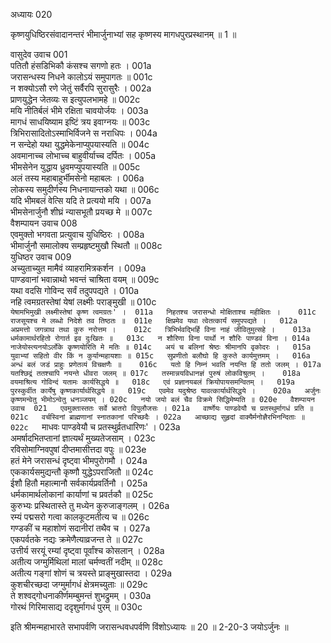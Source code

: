 अध्यायः 020

कृष्णयुधिष्ठिरसंवादानन्तरं भीमार्जुनाभ्यां सह कृष्णस्य मागधपुरप्रस्थानम् ॥ 1 ॥

वासुदेव उवाच 	001  
पतितौ हंसडिभिकौ कंसश्च सगणो हतः ।	001a  
जरासन्धस्य निधने कालोऽयं समुपागतः ॥	001c  
न शक्योऽसौ रणे जेतुं सर्वैरपि सुरासुरैः ।	002a  
प्राणयुद्धेन जेतव्यः स इत्युपलभामहे ॥	002c  
मयि नीतिर्बलं भीमे रक्षिता चावयोर्जयः ।	003a  
मागधं साधयिष्याम इष्टिं त्रय इवाग्नयः ॥	003c  
त्रिभिरासादितोऽस्माभिर्विजने स नराधिपः ।	004a  
न सन्देहो यथा युद्धमेकेनाप्युपयास्यति ॥	004c  
अवमानाच्च लोभाच्च बाहुवीर्याच्च दर्पितः ।	005a  
भीमसेनेन युद्धाय ध्रुवमप्युपयास्यति ॥	005c  
अलं तस्य महाबाहुर्भीमसेनो महाबलः ।	006a  
लोकस्य समुदीर्णस्य निधनायान्तको यथा ॥	006c  
यदि भीमबलं वेत्सि यदि ते प्रत्ययो मयि ।	007a  
भीमसेनार्जुनौ शीघ्रं न्यासभूतौ प्रयच्छ मे ॥	007c  
वैशम्पायन उवाच 	008  
एवमुक्तो भगवता प्रत्युवाच युधिष्ठिरः ।	008a  
भीमार्जुनौ समालोक्य सम्प्रहृष्टमुखौ स्थितौ ॥	008c  
युधिष्ठर उवाच 	009  
अच्युताच्युत मामैवं व्याहरामित्रकर्शन ।	009a  
पाण्डवानां भवान्नाथो भवन्तं चाश्रिता वयम् ॥	009c  
यथा वदसि गोविन्द सर्वं तदुपपद्यते ।	010a  
नहि त्वमग्रतस्तेषां येषां लक्ष्मीः पराङ्मुखी ॥	010c  
`येषामभिमुखी लक्ष्मीस्तेषां कृष्ण त्वमग्रतः' ।	011a  
निहतश्च जरासन्धो मोक्षिताश्च महीक्षितः । 	011c  
राजसूयश्च मे लब्धो निदेशे तव तिष्ठतः ॥	011e  
क्षिप्रमेव यथा त्वेतत्कार्यं समुपपद्यते ।	012a  
अप्रमत्तो जगन्नाथ तथा कुरु नरोत्तम ।	012c  
त्रिभिर्भवद्भिर्हि विना नाहं जीवितुमुत्सहे ।	013a  
धर्मकामार्थरहितो रोगार्त इव दुःखितः ॥	013c  
न शौरिणा विना पार्थो न शौरिः पाण्डवं विना ।	014a  
नाजेयोस्त्यनयोऽर्लोके कृष्णयोरिति मे मतिः ॥	014c  
अयं च बलिनां श्रेष्ठः श्रीमानपि वृकोदरः ।	015a  
युवाभ्यां सहितो वीर किं न कुर्यान्महायशाः ॥	015c  
सुप्रणीतो बलौघो हि कुरुते कार्यमुत्तमम् ।	016a  
अन्धं बलं जडं प्राहुः प्रणेतव्यं विचक्षणैः ॥	016c  
यतो हि निम्नं भवति नयन्ति हि ततो जलम् ।	017a  
यतश्छिद्रं ततश्चापि नयन्ते धीवरा जलम् ॥	017c  
तस्मान्नयविधानज्ञं पुरुषं लोकविश्रुतम् ।	018a  
वयमाश्रित्य गोविन्दं यतामः कार्यसिद्धये ॥	018c  
एवं प्रज्ञानयबलं क्रियोपायसमन्वितम् ।	019a  
पुरस्कुर्वीत कार्येषु कृष्णकार्यार्थसिद्धये ॥	019c  
एवमेव यदुश्रेष्ठ यावत्कार्यार्थसिद्धये ।	020a  
अर्जुनः कृष्णमन्वेतु भीमोऽन्वेतु धनञ्जयम् ।	020c  
नयो जयो बलं चैव विक्रमे सिद्धिमेष्यति ॥	020e  
वैशम्पायन उवाच 	021  
एवमुक्तास्ततः सर्वे भ्रातरो विपुलौजसः ।	021a  
वार्ष्णेयः पाण्डवेयौ च प्रतस्थुर्मागधं प्रति ॥	021c  
वर्चस्विनां ब्राह्मणानां स्नातकानां परिच्छदैः ।	022a  
आच्छाद्य सुहृदां वाक्यैर्मनोज्ञैरभिनन्दिताः ॥	022c  
`माधवः पाण्डवेयौ च प्रतस्थुर्व्रतधारिणः' ।	023a  
अमर्षादभितप्तानां ज्ञात्यर्थं मुख्यतेजसाम् ।	023c  
रविसोमाग्निवपुषां दीप्तमासीत्तदा वपुः ॥	023e  
हतं मेने जरासन्धं दृष्ट्वा भीमपुरोगमौ ।	024a  
एककार्यसमुद्यन्तौ कृष्णौ युद्धेऽपराजितौ ॥	024c  
ईशौ हितौ महात्मानौ सर्वकार्यप्रवर्तिनौ ।	025a  
धर्मकामार्थलोकानां कार्याणां च प्रवर्तकौ ॥	025c  
कुरुभ्यः प्रस्थितास्ते तु मध्येन कुरुजाङ्गलम् ।	026a  
रम्यं पद्मसरो गत्वा कालकूटमतीत्य च ॥	026c  
गण्डकीं च महाशोणं सदानीरां तथैव च ।	027a  
एकपर्वतके नद्यः क्रमेणैत्याव्रजन्त ते ॥	027c  
उत्तीर्य सरयूं रम्यां दृष्ट्वा पूर्वांश्च कोसलान् ।	028a  
अतीत्य जग्मुर्मिथिलां मालां चर्मण्वतीं नदीम् ॥	028c  
अतीत्य गङ्गां शोणं च त्रयस्ते प्राङ्मुखास्तदा ।	029a  
कुशचीरच्छदा जग्मुर्मागधं क्षेत्रमच्युताः ॥	029c  
ते शश्वद्गोधनाकीर्णमम्बुमन्तं शुभद्रुमम् ।	030a  
गोरथं गिरिमासाद्य ददृशुर्मागधं पुरम् ॥ 	030c  

इति श्रीमन्महाभारते सभापर्वणि जरासन्धवधपर्वणि विंशोऽध्यायः ॥ 20 ॥
2-20-3 जयोऽर्जुनः ॥
